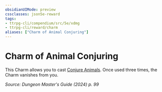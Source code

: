 ```yaml
---
obsidianUIMode: preview
cssclasses: json5e-reward
tags:
- ttrpg-cli/compendium/src/5e/xdmg
- ttrpg-cli/reward/charm
aliases: ["Charm of Animal Conjuring"]
---
```

# Charm of Animal Conjuring

This Charm allows you to cast [Conjure Animals](Misc%20Files/CLI/compendium/spells/conjure-animals-xphb.md). Once used three times, the Charm vanishes from you.

*Source: Dungeon Master's Guide (2024) p. 99*